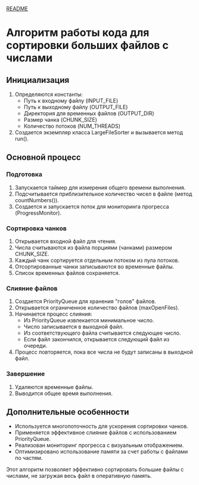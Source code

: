 [README](README.MD)

# Алгоритм работы кода для сортировки больших файлов с числами


## Инициализация

1. Определяются константы:
    - Путь к входному файлу (INPUT_FILE)
    - Путь к выходному файлу (OUTPUT_FILE)
    - Директория для временных файлов (OUTPUT_DIR)
    - Размер чанка (CHUNK_SIZE)
    - Количество потоков (NUM_THREADS)
2. Создается экземпляр класса LargeFileSorter и вызывается метод run().

## Основной процесс

### Подготовка

1. Запускается таймер для измерения общего времени выполнения.
2. Подсчитывается приблизительное количество чисел в файле (метод countNumbers()).
3. Создается и запускается поток для мониторинга прогресса (ProgressMonitor).

### Сортировка чанков

1. Открывается входной файл для чтения.
2. Числа считываются из файла порциями (чанками) размером CHUNK_SIZE.
3. Каждый чанк сортируется отдельным потоком из пула потоков.
4. Отсортированные чанки записываются во временные файлы.
5. Список временных файлов сохраняется.

### Слияние файлов

1. Создается PriorityQueue для хранения "голов" файлов.
2. Открывается ограниченное количество файлов (maxOpenFiles).
3. Начинается процесс слияния:
    - Из PriorityQueue извлекается минимальное число.
    - Число записывается в выходной файл.
    - Из соответствующего файла считывается следующее число.
    - Если файл закончился, открывается следующий файл из очереди.
4. Процесс повторяется, пока все числа не будут записаны в выходной файл.

### Завершение

1. Удаляются временные файлы.
2. Выводится общее время выполнения.

## Дополнительные особенности

- Используется многопоточность для ускорения сортировки чанков.
- Применяется эффективное слияние файлов с использованием PriorityQueue.
- Реализован мониторинг прогресса с визуальным отображением.
- Оптимизировано использование памяти за счет работы с файлами по частям.

Этот алгоритм позволяет эффективно сортировать большие файлы с числами, не загружая весь файл в оперативную память.




